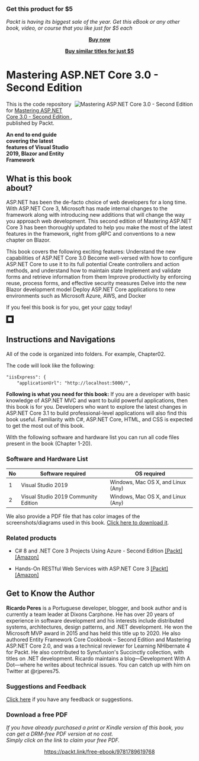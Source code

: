 
### Get this product for $5

<i>Packt is having its biggest sale of the year. Get this eBook or any other book, video, or course that you like just for $5 each</i>


<b><p align='center'>[Buy now](https://packt.link/9781789619768)</p></b>


<b><p align='center'>[Buy similar titles for just $5](https://subscription.packtpub.com/search)</p></b>


# Mastering ASP.NET Core 3.0 - Second Edition 

<a href="https://www.packtpub.com/programming/mastering-asp-net-core-3-0-second-edition?utm_source=github&utm_medium=repository&utm_campaign=9781789619768"><img src="https://www.packtpub.com/media/catalog/product/cache/bf3310292d6e1b4ca15aeea773aca35e/9/7/9781789619768-original_53.png" alt="Mastering ASP.NET Core 3.0 - Second Edition " height="256px" align="right"></a>

This is the code repository for [Mastering ASP.NET Core 3.0 - Second Edition ](https://www.packtpub.com/programming/mastering-asp-net-core-3-0-second-edition?utm_source=github&utm_medium=repository&utm_campaign=9781789619768), published by Packt.

**An end to end guide covering the latest features of Visual Studio 2019, Blazor and Entity Framework**

## What is this book about?
ASP.NET has been the de-facto choice of web developers for a long time. With ASP.NET Core 3, Microsoft has made internal changes to the framework along with introducing new additions that will change the way you approach web development. This second edition of Mastering ASP.NET Core 3 has been thoroughly updated to help you make the most of the latest features in the framework, right from gRPC and conventions to a new chapter on Blazor.


This book covers the following exciting features:
Understand the new capabilities of ASP.NET Core 3.0 
Become well-versed with how to configure ASP.NET Core to use it to its full potential 
Create controllers and action methods, and understand how to maintain state 
Implement and validate forms and retrieve information from them 
Improve productivity by enforcing reuse, process forms, and effective security measures 
Delve into the new Blazor development model 
Deploy ASP.NET Core applications to new environments such as Microsoft Azure, AWS, and Docker

If you feel this book is for you, get your [copy](https://www.amazon.com/dp/1789619769) today!

<a href="https://www.packtpub.com/?utm_source=github&utm_medium=banner&utm_campaign=GitHubBanner"><img src="https://raw.githubusercontent.com/PacktPublishing/GitHub/master/GitHub.png" 
alt="https://www.packtpub.com/" border="5" /></a>

## Instructions and Navigations
All of the code is organized into folders. For example, Chapter02.

The code will look like the following:
```
"iisExpress": {
    "applicationUrl": "http://localhost:5000/",
```

**Following is what you need for this book:**
If you are a developer with basic knowledge of ASP.NET MVC and want to build powerful applications, then this book is for you. Developers who want to explore the latest changes in ASP.NET Core 3.1 to build professional-level applications will also find this book useful. Familiarity with C#, ASP.NET Core, HTML, and CSS is expected to get the most out of this book.

With the following software and hardware list you can run all code files present in the book (Chapter 1-20).
### Software and Hardware List
| No | Software required | OS required |
| -------- | ------------------------------------ | ----------------------------------- |
| 1 | Visual Studio 2019 | Windows, Mac OS X, and Linux (Any) |
| 2 | Visual Studio 2019 Community Edition | Windows, Mac OS X, and Linux (Any) |


We also provide a PDF file that has color images of the screenshots/diagrams used in this book. [Click here to download it](https://static.packt-cdn.com/downloads/9781789619768_ColorImages.pdf).

### Related products
* C# 8 and .NET Core 3 Projects Using Azure - Second Edition  [[Packt]](https://www.packtpub.com/in/web-development/c-8-and-net-core-3-0-projects-second-edition?utm_source=github&utm_medium=repository&utm_campaign=9781789612080) [[Amazon]](https://www.amazon.com/dp/178961208X)

* Hands-On RESTful Web Services with ASP.NET Core 3  [[Packt]](https://www.packtpub.com/in/application-development/hands-restful-web-services-aspnet-core?utm_source=github&utm_medium=repository&utm_campaign=9781789537611) [[Amazon]](https://www.amazon.com/dp/B07MXLQR34)

## Get to Know the Author
**Ricardo Peres** is a Portuguese developer, blogger, and book author and is currently a team leader at Dixons Carphone. He has over 20 years of experience in software development and his interests include distributed systems, architectures, design patterns, and .NET development. He won the Microsoft MVP award in 2015 and has held this title up to 2020. He also authored Entity Framework Core Cookbook – Second Edition and Mastering ASP.NET Core 2.0, and was a technical reviewer for Learning NHibernate 4 for Packt. He also contributed to Syncfusion's Succinctly collection, with titles on .NET development. Ricardo maintains a blog—Development With A Dot—where he writes about technical issues. You can catch up with him on Twitter at @rjperes75.

### Suggestions and Feedback
[Click here](https://docs.google.com/forms/d/e/1FAIpQLSdy7dATC6QmEL81FIUuymZ0Wy9vH1jHkvpY57OiMeKGqib_Ow/viewform) if you have any feedback or suggestions.


### Download a free PDF

 <i>If you have already purchased a print or Kindle version of this book, you can get a DRM-free PDF version at no cost.<br>Simply click on the link to claim your free PDF.</i>
<p align="center"> <a href="https://packt.link/free-ebook/9781789619768">https://packt.link/free-ebook/9781789619768 </a> </p>